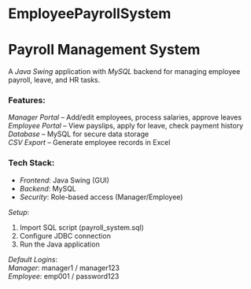 # EmployeePayrollSystem
# Payroll Management System  

A *Java Swing* application with *MySQL* backend for managing employee payroll, leave, and HR tasks.  

### Features:  
 *Manager Portal* – Add/edit employees, process salaries, approve leaves  
 *Employee Portal* – View payslips, apply for leave, check payment history  
 *Database* – MySQL for secure data storage  
 *CSV Export* – Generate employee records in Excel  

### Tech Stack:  
- *Frontend*: Java Swing (GUI)  
- *Backend*: MySQL  
- *Security*: Role-based access (Manager/Employee)  

*Setup*:  
1. Import SQL script (payroll_system.sql)  
2. Configure JDBC connection  
3. Run the Java application  

*Default Logins*:  
 *Manager*: manager1 / manager123  
 *Employee*: emp001 / password123  

